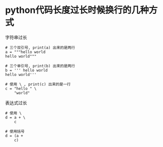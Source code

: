 # python代码长度过长时候换行的几种方式

字符串过长
```
# 三个双引号, print(a) 出来的是两行
a = """hello world
hello world"""

# 三个单引号, print(b) 出来的是两行
b = ''' hello world
hello world'''

# 使用 \ , print(c) 出来的是一行
c = "hello " \
	"world"
```

表达式过长
```
# 使用 \
d = a + \
	c

# 使用括号
d = (a + 
	c)
```